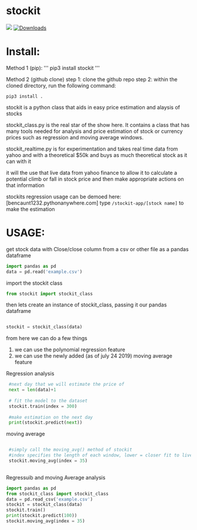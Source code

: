 # stockit
<a href="https://codeclimate.com/github/BenCaunt8300/stockit/maintainability"><img src="https://api.codeclimate.com/v1/badges/9c395b17b6a40f82dd61/maintainability" /></a>
[![Downloads](https://pepy.tech/badge/stockit)](https://pepy.tech/project/stockit)

# Install: 

Method 1 (pip):
'''
pip3 install stockit
'''

Method 2 (github clone)
step 1: clone the github repo
step 2: within the cloned directory, run the following command:
```
pip3 install .
```

stockit is a python class that aids in easy price estimation and alaysis of stocks

stockit_class.py is the real star of the show here.  It contains a class that has many tools needed for analysis and price estimation of stock or currency prices such as regression and moving average windows.
 
stockit_realtime.py is for experimentation and takes real time data from yahoo and with a theoretical $50k and buys as much theoretical stock as it can with it 

it will the use that live data from yahoo finance to allow it to calculate a potential climb or fall in stock price and then make appropriate actions on that information

stockits regression usage can be demoed here: [bencaunt1232.pythonanywhere.com]
type ```/stockit-app/[stock name]``` to make the estimation

# USAGE:

get stock data with Close/close column from a csv or other file as a pandas dataframe
```python
import pandas as pd 
data = pd.read('example.csv')
```
import the stockit class
```python
from stockit import stockit_class
```

then lets create an instance of stockit_class, passing it our pandas dataframe

```python

stockit = stockit_class(data)

```

from here we can do a few things 

1. we can use the polynomial regression feature 
2. we can use the newly added (as of july 24 2019) moving average feature 

Regression analysis 
```python
 #next day that we will estimate the price of 
 next = len(data)+1
 
 # fit the model to the dataset
 stockit.train(index = 300)
 
 #make estimation on the next day 
 print(stockit.predict(next))

```

moving average
```python

 #simply call the moving_avg() method of stockit
 #index specifies the length of each window, lower = closer fit to live data, higher = smoother line, your choice
 stockit.moving_avg(index = 35)
 
```

Regressuib and moving Average analysis
```python
import pandas as pd 
from stockit_class import stockit_class
data = pd.read_csv('example.csv')
stockit = stockit_class(data)
stockit.train()
print(stockit.predict(100))
stockit.moving_avg(index = 35)

```
